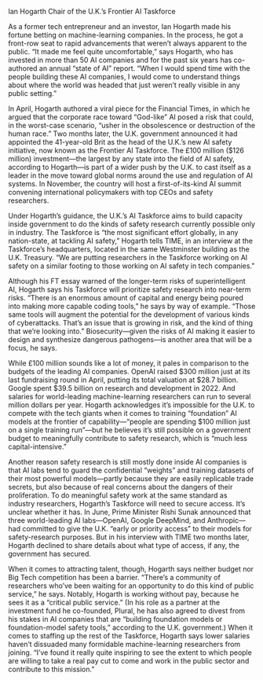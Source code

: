 Ian Hogarth
Chair of the U.K.’s Frontier AI Taskforce

As a former tech entrepreneur and an investor, Ian Hogarth made his fortune betting on machine-learning companies. In the process, he got a front-row seat to rapid advancements that weren’t always apparent to the public. “It made me feel quite uncomfortable,” says Hogarth, who has invested in more than 50 AI companies and for the past six years has co-authored an annual “state of AI” report. “When I would spend time with the people building these AI companies, I would come to understand things about where the world was headed that just weren’t really visible in any public setting.”

In April, Hogarth authored a viral piece for the Financial Times, in which he argued that the corporate race toward “God-like” AI posed a risk that could, in the worst-case scenario, “usher in the obsolescence or destruction of the human race.” Two months later, the U.K. government announced it had appointed the 41-year-old Brit as the head of the U.K.’s new AI safety initiative, now known as the Frontier AI Taskforce. The £100 million ($126 million) investment—the largest by any state into the field of AI safety, according to Hogarth—is part of a wider push by the U.K. to cast itself as a leader in the move toward global norms around the use and regulation of AI systems. In November, the country will host a first-of-its-kind AI summit convening international policymakers with top CEOs and safety researchers.

Under Hogarth’s guidance, the U.K.’s AI Taskforce aims to build capacity inside government to do the kinds of safety research currently possible only in industry. The Taskforce is “the most significant effort globally, in any nation-state, at tackling AI safety,” Hogarth tells TIME, in an interview at the Taskforce’s headquarters, located in the same Westminster building as the U.K. Treasury. “We are putting researchers in the Taskforce working on AI safety on a similar footing to those working on AI safety in tech companies.”

Although his FT essay warned of the longer-term risks of superintelligent AI, Hogarth says his Taskforce will prioritize safety research into near-term risks. “There is an enormous amount of capital and energy being poured into making more capable coding tools,” he says by way of example. “Those same tools will augment the potential for the development of various kinds of cyberattacks. That’s an issue that is growing in risk, and the kind of thing that we’re looking into.” Biosecurity—given the risks of AI making it easier to design and synthesize dangerous pathogens—is another area that will be a focus, he says.

While £100 million sounds like a lot of money, it pales in comparison to the budgets of the leading AI companies. OpenAI raised $300 million just at its last fundraising round in April, putting its total valuation at $28.7 billion. Google spent $39.5 billion on research and development in 2022. And salaries for world-leading machine-learning researchers can run to several million dollars per year. Hogarth acknowledges it’s impossible for the U.K. to compete with the tech giants when it comes to training “foundation” AI models at the frontier of capability—“people are spending $100 million just on a single training run”—but he believes it’s still possible on a government budget to meaningfully contribute to safety research, which is “much less capital-intensive.”

Another reason safety research is still mostly done inside AI companies is that AI labs tend to guard the confidential “weights” and training datasets of their most powerful models—partly because they are easily replicable trade secrets, but also because of real concerns about the dangers of their proliferation. To do meaningful safety work at the same standard as industry researchers, Hogarth’s Taskforce will need to secure access. It’s unclear whether it has. In June, Prime Minister Rishi Sunak announced that three world-leading AI labs—OpenAI, Google DeepMind, and Anthropic—had committed to give the U.K. “early or priority access” to their models for safety-research purposes. But in his interview with TIME two months later, Hogarth declined to share details about what type of access, if any, the government has secured.

When it comes to attracting talent, though, Hogarth says neither budget nor Big Tech competition has been a barrier. “There’s a community of researchers who’ve been waiting for an opportunity to do this kind of public service,” he says. Notably, Hogarth is working without pay, because he sees it as a “critical public service.” (In his role as a partner at the investment fund he co-founded, Plural, he has also agreed to divest from his stakes in AI companies that are “building foundation models or foundation-model safety tools,” according to the U.K. government.) When it comes to staffing up the rest of the Taskforce, Hogarth says lower salaries haven’t dissuaded many formidable machine-learning researchers from joining. “I’ve found it really quite inspiring to see the extent to which people are willing to take a real pay cut to come and work in the public sector and contribute to this mission.”